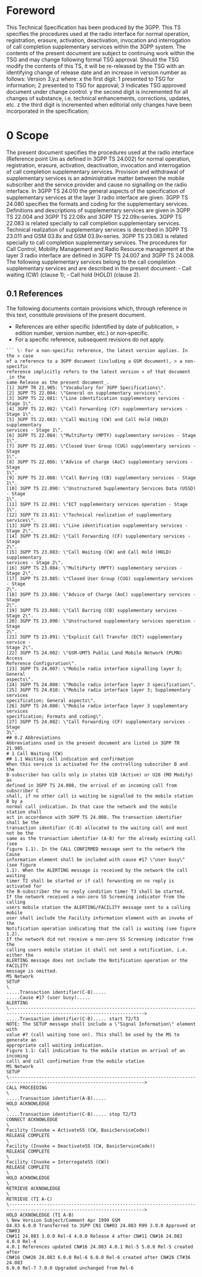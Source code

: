 # Foreword
This Technical Specification has been produced by the 3GPP.
This TS specifies the procedures used at the radio interface for normal
operation, registration, erasure, activation, deactivation, invocation and
interrogation of call completion supplementary services within the 3GPP
system.
The contents of the present document are subject to continuing work within the
TSG and may change following formal TSG approval. Should the TSG modify the
contents of this TS, it will be re-released by the TSG with an identifying
change of release date and an increase in version number as follows:
Version 3.y.z
where:
x the first digit:
1 presented to TSG for information;
2 presented to TSG for approval;
3 Indicates TSG approved document under change control.
y the second digit is incremented for all changes of substance, i.e. technical
enhancements, corrections, updates, etc.
z the third digit is incremented when editorial only changes have been
incorporated in the specification;
# 0 Scope
The present document specifies the procedures used at the radio interface
(Reference point Um as defined in 3GPP TS 24.002) for normal operation,
registration, erasure, activation, deactivation, invocation and interrogation
of call completion supplementary services. Provision and withdrawal of
supplementary services is an administrative matter between the mobile
subscriber and the service provider and cause no signalling on the radio
interface.
In 3GPP TS 24.010 the general aspects of the specification of supplementary
services at the layer 3 radio interface are given.
3GPP TS 24.080 specifies the formats and coding for the supplementary
services.
Definitions and descriptions of supplementary services are given in 3GPP TS
22.004 and 3GPP TS 22.08x and 3GPP TS 22.09x‑series. 3GPP TS 22.083 is related
specially to call completion supplementary services.
Technical realization of supplementary services is described in 3GPP TS 23.011
and GSM 03.8x and GSM 03.9x‑series.
3GPP TS 23.083 is related specially to call completion supplementary services.
The procedures for Call Control, Mobility Management and Radio Resource
management at the layer 3 radio interface are defined in 3GPP TS 24.007 and
3GPP TS 24.008.
The following supplementary services belong to the call completion
supplementary services and are described in the present document:
‑ Call waiting (CW) (clause 1);
‑ Call hold (HOLD) (clause 2).
## 0.1 References
The following documents contain provisions which, through reference in this
text, constitute provisions of the present document.
  * References are either specific (identified by date of publication, > edition number, version number, etc.) or non‑specific.
  * For a specific reference, subsequent revisions do not apply.
```{=html}
``` \- For a non-specific reference, the latest version applies. In the > case
of a reference to a 3GPP document (including a GSM document), > a non-specific
reference implicitly refers to the latest version > of that document _in the
same Release as the present document_.
[1] 3GPP TR 21.905: \"Vocabulary for 3GPP Specifications\".
[2] 3GPP TS 22.004: \"General on supplementary services\".
[3] 3GPP TS 22.081: \"Line identification supplementary services ‑ Stage 1\".
[4] 3GPP TS 22.082: \"Call Forwarding (CF) supplementary services ‑ Stage 1\".
[5] 3GPP TS 22.083: \"Call Waiting (CW) and Call Hold (HOLD) supplementary
services ‑ Stage 1\".
[6] 3GPP TS 22.084: \"MultiParty (MPTY) supplementary services ‑ Stage 1\".
[7] 3GPP TS 22.085: \"Closed User Group (CUG) supplementary services ‑ Stage
1\".
[8] 3GPP TS 22.086: \"Advice of charge (AoC) supplementary services ‑ Stage
1\".
[9] 3GPP TS 22.088: \"Call Barring (CB) supplementary services ‑ Stage 1\".
[10] 3GPP TS 22.090: \"Unstructured Supplementary Services Data (USSD) ‑ Stage
1\".
[11] 3GPP TS 22.091: \"ECT supplementary services operation ‑ Stage 1\".
[12] 3GPP TS 23.011: \"Technical realization of supplementary services\".
[13] 3GPP TS 23.081: \"Line identification supplementary services ‑ Stage 2\".
[14] 3GPP TS 23.082: \"Call Forwarding (CF) supplementary services ‑ Stage
2\".
[15] 3GPP TS 23.083: \"Call Waiting (CW) and Call Hold (HOLD) supplementary
services ‑ Stage 2\".
[16] 3GPP TS 23.084: \"MultiParty (MPTY) supplementary services ‑ Stage 2\".
[17] 3GPP TS 23.085: \"Closed User Group (CUG) supplementary services ‑ Stage
2\".
[18] 3GPP TS 23.086: \"Advice of Charge (AoC) supplementary services ‑ Stage
2\".
[19] 3GPP TS 23.088: \"Call Barring (CB) supplementary services ‑ Stage 2\".
[20] 3GPP TS 23.090: \"Unstructured supplementary services operation ‑ Stage
2\".
[21] 3GPP TS 23.091: \"Explicit Call Transfer (ECT) supplementary service ‑
Stage 2\".
[22] 3GPP TS 24.002: \"GSM-UMTS Public Land Mobile Network (PLMN) Access
Reference Configuration\".
[23] 3GPP TS 24.007: \"Mobile radio interface signalling layer 3; General
aspects\".
[24] 3GPP TS 24.008: \"Mobile radio interface layer 3 specification\".
[25] 3GPP TS 24.010: \"Mobile radio interface layer 3; Supplementary services
specification; General aspects\".
[26] 3GPP TS 24.080: \"Mobile radio interface layer 3 supplementary services
specification; Formats and coding\".
[27] 3GPP TS 24.082: \"Call Forwarding (CF) supplementary services ‑ Stage
3\".
## 0.2 Abbreviations
Abbreviations used in the present document are listed in 3GPP TR 21.905.
# 1 Call Waiting (CW)
## 1.1 Waiting call indication and confirmation
When this service is activated for the controlling subscriber B and the
B‑subscriber has calls only in states U10 (Active) or U26 (MO Modify) as
defined in 3GPP TS 24.008, the arrival of an incoming call from subscriber C
shall, if no other call is waiting be signalled to the mobile station B by a
normal call indication. In that case the network and the mobile station shall
act in accordance with 3GPP TS 24.008. The transaction identifier shall be the
transaction identifier (C‑B) allocated to the waiting call and must not be the
same as the transaction identifier (A‑B) for the already existing call (see
figure 1.1). In the CALL CONFIRMED message sent to the network the Cause
information element shall be included with cause #17 \"user busy\" (see figure
1.1). When the ALERTING message is received by the network the call waiting
timer T2 shall be started or if call forwarding on no reply is activated for
the B‑subscriber the no reply condition timer T3 shall be started.
If the network received a non‑zero SS Screening indicator from the calling
users mobile station the ALERTING/FACILITY message sent to a calling mobile
user shall include the Facility information element with an invoke of the
Notification operation indicating that the call is waiting (see figure 1.2).
If the network did not receive a non‑zero SS Screening indicator from the
calling users mobile station it shall not send a notification, i.e. either the
ALERTING message does not include the Notification operation or the FACILITY
message is omitted.
MS Network
SETUP
\
.....Transaction identifier(C-B).....
.....Cause #17 (user busy).....
ALERTING
\------------------------------------------------------------------------------------------------------------------------>
.....Transaction identifier(C-B)..... start T2/T3
NOTE: The SETUP message shall include a \"Signal Information\" element with
value #7 (call waiting tone on). This shall be used by the MS to generate an
appropriate call waiting indication.
Figure 1.1: Call indication to the mobile station on arrival of an incoming
call\ and call confirmation from the mobile station
MS Network
SETUP
\------------------------------------------------------------------------------------------------------------------------>
CALL PROCEEDING
\
.....Transaction identifier(A-B).....
HOLD ACKNOWLEDGE
\
.....Transaction identifier(C-B)..... stop T2/T3
CONNECT ACKNOWLEDGE
\
Facility (Invoke = ActivateSS (CW, BasicServiceCode))
RELEASE COMPLETE
\
Facility (Invoke = DeactivateSS (CW, BasicServiceCode))
RELEASE COMPLETE
\
Facility (Invoke = InterrogateSS (CW))
RELEASE COMPLETE
\
HOLD ACKNOWLEDGE
\
RETRIEVE ACKNOWLEDGE
\
RETRIEVE (TI A-C)
\------------------------------------------------------------------------------------------------------------------------>
HOLD ACKNOWLEDGE (TI A-B)
\ New Version Subject/Comment Apr 1999 GSM
04.83 6.0.0 Transferred to 3GPP CN1 CN#03 24.083 R99 3.0.0 Approved at CN#03
CN#11 24.083 3.0.0 Rel-4 4.0.0 Release 4 after CN#11 CN#16 24.083 4.0.0 Rel-4
4.0.1 References updated CN#16 24.083 4.0.1 Rel-5 5.0.0 Rel-5 created after
CN#16 CN#26 24.083 6.0.0 Rel-6 6.0.0 Rel-6 created after CN#26 CT#36 24.083
6.0.0 Rel-7 7.0.0 Upgraded unchanged from Rel-6